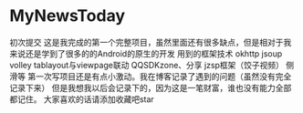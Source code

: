 # MyNewsToday
初次提交
这是我完成的第一个完整项目，虽然里面还有很多缺点，但是相对于我来说还是学到了很多的的Android的原生的开发
用到的框架技术
okhttp
jsoup
volley
tablayout与viewpage联动
QQSDKzone、分享
jzsp框架（饺子视频）
侧滑等
第一次写项目还是有点小激动。我在博客记录了遇到的问题（虽然没有完全记录下来）
但是我想我以后会记录下的，因为这是一笔财富，谁也没有能力全部都记住。
大家喜欢的话请添加收藏吧star
